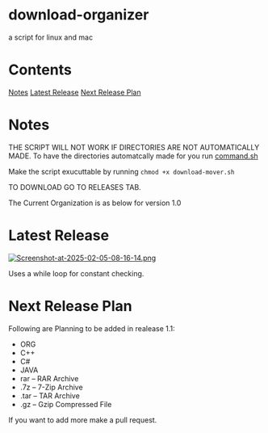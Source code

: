 # download-organizer
a script for linux and mac

# Contents
[Notes](#Notes)
[Latest Release](#latest-release)
[Next Release Plan](#next-release-plan)

# Notes
THE SCRIPT WILL NOT WORK IF DIRECTORIES ARE NOT AUTOMATICALLY MADE.
To have the directories automatcally made for you run [command.sh](command.sh)

Make the script exucuttable by running `chmod +x download-mover.sh`

TO DOWNLOAD GO TO RELEASES TAB.

The Current Organization is as below for version 1.0


# Latest Release

[![Screenshot-at-2025-02-05-08-16-14.png](https://i.postimg.cc/wTWm9kwN/Screenshot-at-2025-02-05-08-16-14.png)](https://postimg.cc/4m9d5pk4)

Uses a while loop for constant checking.

# Next Release Plan
Following are Planning to be added in realease 1.1:

- ORG
- C++
- C#
- JAVA
- rar – RAR Archive
- .7z – 7-Zip Archive
- .tar – TAR Archive
- .gz – Gzip Compressed File

If you want to add more make a pull request.

